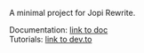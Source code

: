 A minimal project for Jopi Rewrite.

Documentation: [link to doc](https://github.com/johanpiquet/jopi-rewrite?tab=readme-ov-file#documentation)  
Tutorials: [link to dev.to](https://dev.to/johanpiquet)